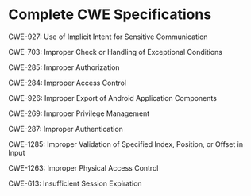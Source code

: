 

# Complete CWE Specifications

CWE-927: Use of Implicit Intent for Sensitive Communication

CWE-703: Improper Check or Handling of Exceptional Conditions

CWE-285: Improper Authorization

CWE-284: Improper Access Control

CWE-926: Improper Export of Android Application Components

CWE-269: Improper Privilege Management

CWE-287: Improper Authentication

CWE-1285: Improper Validation of Specified Index, Position, or Offset in Input

CWE-1263: Improper Physical Access Control

CWE-613: Insufficient Session Expiration
